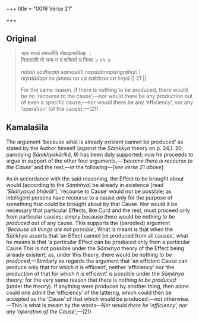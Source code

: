 +++
title = "0019 Verse 21"

+++
## Original 
>
> नातः साध्यं समस्तीति नोपादानपरिग्रहः ।  
> नियतादपि नो जन्म न च शक्तिर्न च क्रिया ॥ २१ ॥ 
>
> *nātaḥ sādhyaṃ samastīti nopādānaparigrahaḥ* \|  
> *niyatādapi no janma na ca śaktirna ca kriyā* \|\| 21 \|\| 
>
> For the same reason, if there is nothing to be produced, there would be no ‘recourse to the cause’,—nor would there be any production out of even a specific cause,—nor would there be any ‘efficiency’, nor any ‘operation’ (of the cause).—(21)



## Kamalaśīla

The argument ‘because what is already *existent* cannot be produced’ as stated by the Author himself (against the *Sāṃkkya* theory on p. 24,1. 20, parodying *Sāṃkhyakārikā*, 9) has been duly supported; now he proceeds to argue in support of the other four arguments,—‘*became there is recourse to the Cause*’ and the rest,—in the following—[*see verse 21 above*]

As in accordance with the said reasoning, the Effect to be brought about would (according to the *Sāṃhhya*) be already in existence [read ‘*Sādhyasya bhāvāt*’], ‘recourse to Cause’ would not be possible; as intelligent persons have recourse to a cause only for the purpose of something that could be brought about by that Cause. Nor would it be necessary that particular Effects, like Curd and the rest, must proceed only from particular causes; simply because there would be nothing *to be produced* out of any cause. This supports the (parodied) argument ‘*Because all things are not possible*’, What is meant is that when the *Sāṅkhya* asserts that ‘an Effect cannot be produced from all causes’, what he means is that ‘a particular Effect can be produced only from a particular Cause This is not possible under the *Sāṃkhya* theory of the Effect being already existent; as, under this theory, there would be nothing *to be produced*,—Similarly as regards the argument that ‘an efficient Cause can produce only that for which it is effiicent’, neither ‘efficiency’ nor ‘the production of that for which it is efficient’ is possible under the *Sāṃkhya* theory; for the very same reason that there is nothing *to be produced* (under the theory). If anything were produced by another thing, then alone could one admit the ‘efficiency’ of the latterng, which could then be accepted as the ‘Cause’ of that which would be produced;—not otherwise.—This is what is meant by the words—*Nor* *would there be* ‘*efficiency*’, *nor any* ‘*operation of the Cause*’,—(21)


